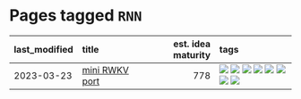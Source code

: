 # Pages tagged `RNN`

|last_modified|title|est. idea maturity|tags
|:---|:---|---:|:---|
|2023-03-23|[mini RWKV port](../rust_rwkv.md)|778|[![](https://img.shields.io/badge/tag-RNN-e839f4)](../tags/RNN.md) [![](https://img.shields.io/badge/tag-completed-4db4d2)](../tags/completed.md) [![](https://img.shields.io/badge/tag-experimental-aa21fc)](../tags/experimental.md) [![](https://img.shields.io/badge/tag-ggml-b08442)](../tags/ggml.md) [![](https://img.shields.io/badge/tag-mobilenet-e6ab9)](../tags/mobilenet.md) [![](https://img.shields.io/badge/tag-model_compression-abf295)](../tags/model_compression.md) [![](https://img.shields.io/badge/tag-tooling-c4fb38)](../tags/tooling.md) [![](https://img.shields.io/badge/tag-wip-77a0)](../tags/wip.md)|